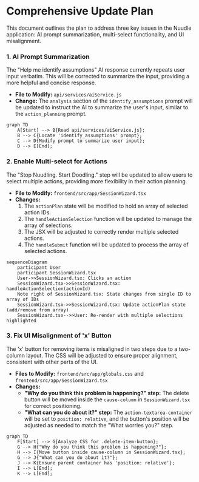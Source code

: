 # Comprehensive Update Plan

This document outlines the plan to address three key issues in the Nuudle application: AI prompt summarization, multi-select functionality, and UI misalignment.

### 1. AI Prompt Summarization

The "Help me identify assumptions" AI response currently repeats user input verbatim. This will be corrected to summarize the input, providing a more helpful and concise response.

*   **File to Modify:** `api/services/aiService.js`
*   **Change:** The `analysis` section of the `identify_assumptions` prompt will be updated to instruct the AI to summarize the user's input, similar to the `action_planning` prompt.

```mermaid
graph TD
    A[Start] --> B{Read api/services/aiService.js};
    B --> C{Locate 'identify_assumptions' prompt};
    C --> D{Modify prompt to summarize user input};
    D --> E[End];
```

### 2. Enable Multi-select for Actions

The "Stop Nuudling. Start Doodling." step will be updated to allow users to select multiple actions, providing more flexibility in their action planning.

*   **File to Modify:** `frontend/src/app/SessionWizard.tsx`
*   **Changes:**
    1.  The `actionPlan` state will be modified to hold an array of selected action IDs.
    2.  The `handleActionSelection` function will be updated to manage the array of selections.
    3.  The JSX will be adjusted to correctly render multiple selected actions.
    4.  The `handleSubmit` function will be updated to process the array of selected actions.

```mermaid
sequenceDiagram
    participant User
    participant SessionWizard.tsx
    User->>SessionWizard.tsx: Clicks an action
    SessionWizard.tsx->>SessionWizard.tsx: handleActionSelection(actionId)
    Note right of SessionWizard.tsx: State changes from single ID to array of IDs
    SessionWizard.tsx->>SessionWizard.tsx: Update actionPlan state (add/remove from array)
    SessionWizard.tsx-->>User: Re-render with multiple selections highlighted
```

### 3. Fix UI Misalignment of 'x' Button

The 'x' button for removing items is misaligned in two steps due to a two-column layout. The CSS will be adjusted to ensure proper alignment, consistent with other parts of the UI.

*   **Files to Modify:** `frontend/src/app/globals.css` and `frontend/src/app/SessionWizard.tsx`
*   **Changes:**
    *   **"Why do you think this problem is happening?" step:** The delete button will be moved inside the `cause-column` in `SessionWizard.tsx` for correct positioning.
    *   **"What can you do about it?" step:** The `action-textarea-container` will be set to `position: relative`, and the button's position will be adjusted as needed to match the "What worries you?" step.

```mermaid
graph TD
    F[Start] --> G{Analyze CSS for .delete-item-button};
    G --> H{"Why do you think this problem is happening?"};
    H --> I{Move button inside cause-column in SessionWizard.tsx};
    G --> J{"What can you do about it?"};
    J --> K{Ensure parent container has 'position: relative'};
    I --> L[End];
    K --> L[End];